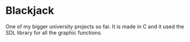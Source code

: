 # Blackjack
One of my bigger university projects so far. It is made in C and it used the SDL library for all the graphic functions. 
